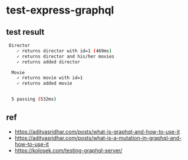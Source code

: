 # test-express-graphql


## test result
```bash
 Director
    ✓ returns director with id=1 (469ms)
    ✓ returns director and his/her movies
    ✓ returns added director

  Movie
    ✓ returns movie with id=1
    ✓ returns added movie


  5 passing (532ms)
```


## ref
- https://adityasridhar.com/posts/what-is-graphql-and-how-to-use-it
- https://adityasridhar.com/posts/what-is-a-mutation-in-graphql-and-how-to-use-it
- https://kolosek.com/testing-graphql-server/
